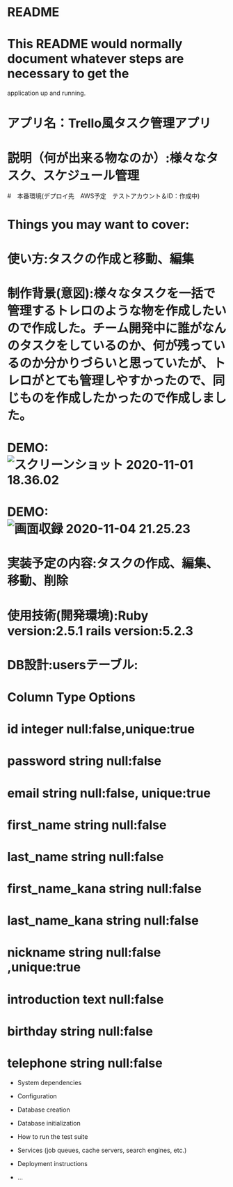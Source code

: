 # README

# This README would normally document whatever steps are necessary to get the
application up and running.

# アプリ名：Trello風タスク管理アプリ

# 説明（何が出来る物なのか）:様々なタスク、スケジュール管理

#　本番環境(デプロイ先　AWS予定　テストアカウント＆ID：作成中)

# Things you may want to cover:

# 使い方:タスクの作成と移動、編集

# 制作背景(意図):様々なタスクを一括で管理するトレロのような物を作成したいので作成した。チーム開発中に誰がなんのタスクをしているのか、何が残っているのか分かりづらいと思っていたが、トレロがとても管理しやすかったので、同じものを作成したかったので作成しました。

# DEMO:![スクリーンショット 2020-11-01 18.36.02](https://i.gyazo.com/69107fe36d46c36755d6fa56301254c2.png)
# DEMO:![画面収録 2020-11-04 21.25.23](https://i.gyazo.com/a47d66e04d385c2120bfe935132c0718.gif)

# 実装予定の内容:タスクの作成、編集、移動、削除

# 使用技術(開発環境):Ruby version:2.5.1 rails version:5.2.3 

# DB設計:usersテーブル:
# Column	Type	Options
# id	integer	null:false,unique:true
# password	string	null:false
# email	string	null:false, unique:true
# first_name	string	null:false
# last_name	string	null:false
# first_name_kana	string	null:false
# last_name_kana	string	null:false
# nickname	string	null:false ,unique:true
# introduction	text	null:false
# birthday	string	null:false
# telephone	string	null:false


* System dependencies

* Configuration

* Database creation

* Database initialization

* How to run the test suite

* Services (job queues, cache servers, search engines, etc.)

* Deployment instructions

* ...
